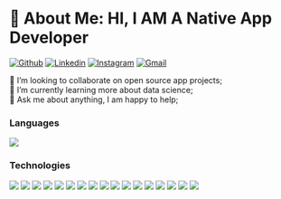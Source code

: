
# 💫 About Me: HI, I AM A Native App Developer
[![Github](https://img.shields.io/badge/-Github-000?style=flat&logo=Github&logoColor=white)](https://github.com/MMTmohammed)
[![Linkedin](https://img.shields.io/badge/-LinkedIn-blue?style=flat&logo=Linkedin&logoColor=white)](https://www.linkedin.com/in/mohammed-tayeb-mimouni-59ba80236/)
[![Instagram](https://img.shields.io/badge/-Instagram-c13584?style=flat&labelColor=c13584&logo=instagram&logoColor=white)](https://www.instagram.com/_t.med.1/)
[![Gmail](https://img.shields.io/badge/-Gmail-c14438?style=flat&logo=Gmail&logoColor=white)](mimounimohammedtayeb@gmail.com)

👯 I’m looking to collaborate on open source app projects; <br>🌱 I’m currently learning more about data science; <br>💬  Ask me about anything, I am happy to help; 


### Languages
[![](https://skillicons.dev/icons?i=c,cpp,java,js,kotlin,ts,py,sqlitepy&perline=10)](https://skillicons.dev)




### Technologies

![](https://img.shields.io/badge/Jupyter-F37626.svg?&style=for-the-badge&logo=Jupyter&logoColor=white)
![](https://img.shields.io/badge/conda-342B029.svg?&style=for-the-badge&logo=anaconda&logoColor=white)
![](https://img.shields.io/badge/Docker-2CA5E0?style=for-the-badge&logo=docker&logoColor=white)
![](https://img.shields.io/badge/firebase-ffca28?style=for-the-badge&logo=firebase&logoColor=black)
![](https://img.shields.io/badge/gradle-02303A?style=for-the-badge&logo=gradle&logoColor=white)
![](https://img.shields.io/badge/Node.js-339933?style=for-the-badge&logo=nodedotjs&logoColor=white)
![](https://img.shields.io/badge/Postman-FF6C37?style=for-the-badge&logo=Postman&logoColor=white)
![](https://img.shields.io/badge/ReactiveX-B7178C?style=for-the-badge&logo=ReactiveX&logoColor=white)
![](https://img.shields.io/badge/PyCharm-000000.svg?&style=for-the-badge&logo=PyCharm&logoColor=white)
![](https://img.shields.io/badge/Pandas-2C2D72?style=for-the-badge&logo=pandas&logoColor=white)
![](https://img.shields.io/badge/Numpy-777BB4?style=for-the-badge&logo=numpy&logoColor=white)
![](https://img.shields.io/badge/SciPy-654FF0?style=for-the-badge&logo=SciPy&logoColor=white)
![](https://img.shields.io/badge/Linux-FCC624?style=for-the-badge&logo=linux&logoColor=black)
![](https://img.shields.io/badge/Ubuntu-E95420?style=for-the-badge&logo=ubuntu&logoColor=white)
![](https://img.shields.io/badge/GIT-E44C30?style=for-the-badge&logo=git&logoColor=white)
![](https://img.shields.io/badge/SQLite-07405E?style=for-the-badge&logo=sqlite&logoColor=white)
![](https://img.shields.io/badge/Adobe%20XD-470137?style=for-the-badge&logo=Adobe%20XD&logoColor=#FF61F6)
![]()
![]()
![]()
![]()
![]()
![]()
![]()
![]()
![]()
![]()
![]()
![]()
![]()
![]()
![]()
![]()
![]()
![]()
![]()
![]()
![]()


